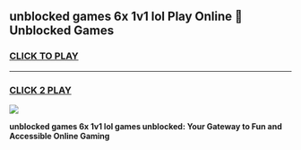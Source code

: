
## unblocked games 6x 1v1 lol Play Online 👋 Unblocked Games
<h3>
<a href="https://premium.freeplayer.one?title=unblocked_games_6x_1v1_lol&ref=19F">CLICK TO PLAY</a></h3>
<hr>

<h3>
<a href="https://premium.freeplayer.one?title=unblocked_games_6x_1v1_lol&ref=19F">CLICK 2 PLAY</a>
  
</h3>

<a href="https://premium.freeplayer.one?title=unblocked_games_6x_1v1_lol&ref=19F"><img src="https://clearcache.store/games.png"></a>


**unblocked games 6x 1v1 lol games unblocked: Your Gateway to Fun and Accessible Online Gaming**
